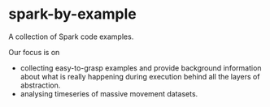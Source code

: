 # spark-by-example
A collection of Spark code examples. 

Our focus is on 
* collecting easy-to-grasp examples and provide background information about what is really happening during execution behind all the layers of abstraction.
* analysing timeseries of massive movement datasets.



